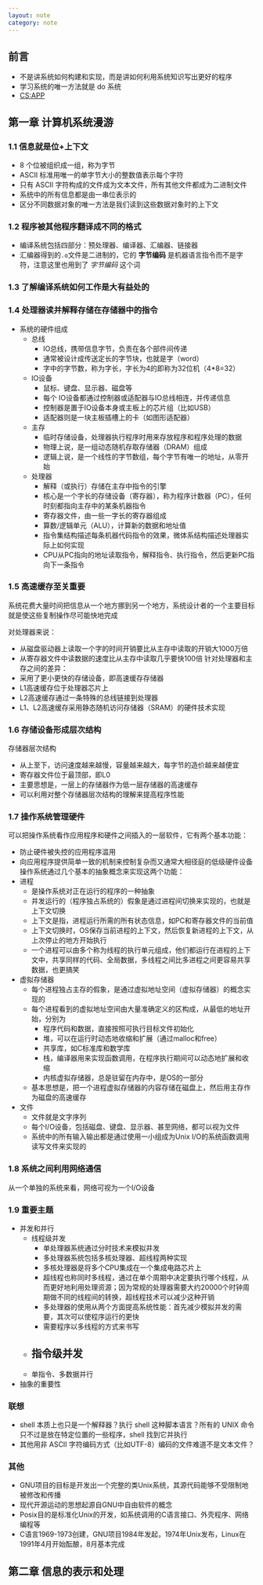 ```yaml
---
layout: note
category: note
---
```


## 前言

- 不是讲系统如何构建和实现，而是讲如何利用系统知识写出更好的程序
- 学习系统的唯一方法就是 do 系统
- [CS:APP]

[CS:APP]: http://csapp.cs.cmu.edu

## 第一章 计算机系统漫游

### 1.1 信息就是位+上下文
- 8 个位被组织成一组，称为字节
- ASCII 标准用唯一的单字节大小的整数值表示每个字符
- 只有 ASCII 字符构成的文件成为文本文件，所有其他文件都成为二进制文件
- 系统中的所有信息都是由一串位表示的
- 区分不同数据对象的唯一方法是我们读到这些数据对象时的上下文

### 1.2 程序被其他程序翻译成不同的格式
- 编译系统包括四部分：预处理器、编译器、汇编器、链接器
- 汇编器得到的`.o`文件是二进制的，它的 **字节编码** 是机器语言指令而不是字符，注意这里也用到了 *字节编码* 这个词

### 1.3 了解编译系统如何工作是大有益处的
### 1.4 处理器读并解释存储在存储器中的指令
- 系统的硬件组成
    - 总线
        - IO总线，携带信息字节，负责在各个部件间传递
        - 通常被设计成传送定长的字节块，也就是字（word）
        - 字中的字节数，称为字长，字长为4的即称为32位机（4*8=32）
    - IO设备
        - 鼠标、键盘、显示器、磁盘等
        - 每个 IO设备都通过控制器或适配器与IO总线相连，并传递信息
        - 控制器是置于IO设备本身或主板上的芯片组（比如USB）
        - 适配器则是一块主板插槽上的卡（如图形适配器）
    - 主存
        - 临时存储设备，处理器执行程序时用来存放程序和程序处理的数据
        - 物理上说，是一组动态随机存取存储器（DRAM）组成
        - 逻辑上说，是一个线性的字节数组，每个字节有唯一的地址，从零开始
    - 处理器
        - 解释（或执行）存储在主存中指令的引擎
        - 核心是一个字长的存储设备（寄存器），称为程序计数器（PC），任何时刻都指向主存中的某条机器指令
        - 寄存器文件，由一些一字长的寄存器组成
        - 算数/逻辑单元（ALU），计算新的数据和地址值
        - 指令集结构描述每条机器代码指令的效果，微体系结构描述处理器实际上如何实现
        - CPU从PC指向的地址读取指令，解释指令、执行指令，然后更新PC指向下一条指令

### 1.5 高速缓存至关重要
系统花费大量时间把信息从一个地方挪到另一个地方，系统设计者的一个主要目标就是使这些复制操作尽可能快地完成

对处理器来说：
- 从磁盘驱动器上读取一个字的时间开销要比从主存中读取的开销大1000万倍
- 从寄存器文件中读数据的速度比从主存中读取几乎要快100倍
针对处理器和主存之间的差异：
- 采用了更小更快的存储设备，即高速缓存存储器
- L1高速缓存位于处理器芯片上
- L2高速缓存通过一条特殊的总线链接到处理器
- L1、L2高速缓存采用静态随机访问存储器（SRAM）的硬件技术实现

### 1.6 存储设备形成层次结构
存储器层次结构
- 从上至下，访问速度越来越慢，容量越来越大，每字节的造价越来越便宜
- 寄存器文件位于最顶部，即L0
- 主要思想是，一层上的存储器作为低一层存储器的高速缓存
- 可以利用对整个存储器层次结构的理解来提高程序性能

### 1.7 操作系统管理硬件
可以把操作系统看作应用程序和硬件之间插入的一层软件，它有两个基本功能：
- 防止硬件被失控的应用程序滥用
- 向应用程序提供简单一致的机制来控制复杂而又通常大相径庭的低级硬件设备
操作系统通过几个基本的抽象概念来实现这两个功能：
- 进程
    - 是操作系统对正在运行的程序的一种抽象
    - 并发运行的（程序独占系统的）假象是通过进程间切换来实现的，也就是上下文切换
    - 上下文是指，进程运行所需的所有状态信息，如PC和寄存器文件的当前值
    - 上下文切换时，OS保存当前进程的上下文，然后恢复新进程的上下文，从上次停止的地方开始执行
    - 一个进程可以由多个称为线程的执行单元组成，他们都运行在进程的上下文中，共享同样的代码、全局数据，多线程之间比多进程之间更容易共享数据，也更搞笑
- 虚拟存储器
    - 每个进程独占主存的假象，是通过虚拟地址空间（虚拟存储器）的概念实现的
    - 每个进程看到的虚拟地址空间由大量准确定义的区构成，从最低的地址开始，分别为
        - 程序代码和数据，直接按照可执行目标文件初始化
        - 堆，可以在运行时动态地收缩和扩展（通过malloc和free）
        - 共享库，如C标准库和数学库
        - 栈，编译器用来实现函数调用，在程序执行期间可以动态地扩展和收缩
        - 内核虚拟存储器，总是驻留在内存中，是OS的一部分
    - 基本思想是，把一个进程虚拟存储器的内容存储在磁盘上，然后用主存作为磁盘的高速缓存
- 文件
    - 文件就是文字序列
    - 每个I/O设备，包括磁盘、键盘、显示器、甚至网络，都可以视为文件
    - 系统中的所有输入输出都是通过使用一小组成为Unix I/O的系统函数调用读写文件来实现的

### 1.8 系统之间利用网络通信
从一个单独的系统来看，网络可视为一个I/O设备

### 1.9 重要主题
- 并发和并行
    - 线程级并发
        - 单处理器系统通过分时技术来模拟并发
        - 多处理器系统包括多核处理器、超线程两种实现
        - 多核处理器是将多个CPU集成在一个集成电路芯片上
        - 超线程也称同时多线程，通过在单个周期中决定要执行哪个线程，从而更好地利用处理资源；因为常规的处理器需要大约20000个时钟周期做不同的线程间的转换，超线程技术可以减少这种开销
        - 多处理器的使用从两个方面提高系统性能：首先减少模拟并发的需要，其次可以使程序运行的更快
        - 需要程序以多线程的方式来书写
    - 指令级并发
        - 
    - 单指令、多数据并行
- 抽象的重要性

### 联想
- shell 本质上也只是一个解释器？执行 shell 这种脚本语言？所有的 UNIX 命令只不过是放在特定位置的一些程序，shell 找到它并执行
- 其他用非 ASCII 字符编码方式（比如UTF-8）编码的文件难道不是文本文件？

### 其他
- GNU项目的目标是开发出一个完整的类Unix系统，其源代码能够不受限制地被修改和传播
- 现代开源运动的思想起源自GNU中自由软件的概念
- Posix目的是标准化Unix的开发，如系统调用的C语言接口、外壳程序、网络编程等
- C语言1969-1973创建，GNU项目1984年发起，1974年Unix发布，Linux在1991年4月开始酝酿，8月基本完成

## 第二章 信息的表示和处理

